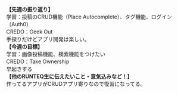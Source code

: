**【先週の振り返り】**<br>
学習：投稿のCRUD機能（Place Autocomplete）、タグ機能、ログイン（Auth0）<br>
CREDO：Geek Out<br>
手探りだけどアプリ開発は楽しい。<br>
**【今週の目標】**<br>
学習：画像投稿機能、検索機能をつけたい<br>
CREDO：Take Ownership<br>
早起きする<br>
**【他のRUNTEQ生に伝えたいこと・意気込みなど！】**<br>
作ってるアプリがCRUDアプリ寄りなので復習になってる。
